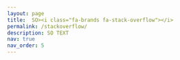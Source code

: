 ```yaml
---
layout: page
title:  SO><i class="fa-brands fa-stack-overflow"></i>
permalink: /stackoverflow/
description: SO TEXT
nav: true
nav_order: 5
---
```

